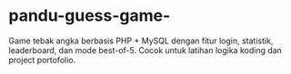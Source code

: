 # pandu-guess-game-
Game tebak angka berbasis PHP + MySQL dengan fitur login, statistik, leaderboard, dan mode best-of-5. Cocok untuk latihan logika koding dan project portofolio.
